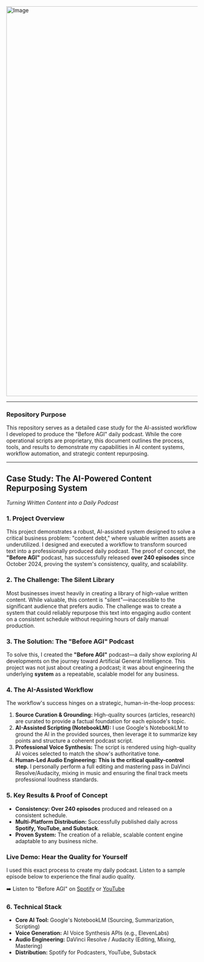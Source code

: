 <img width="1536" height="1024" alt="Image" src="https://github.com/user-attachments/assets/bcb7feea-fac1-487a-8111-9e18a0dbc89b" />

---

### **Repository Purpose**
This repository serves as a detailed case study for the AI-assisted workflow I developed to produce the "Before AGI" daily podcast. While the core operational scripts are proprietary, this document outlines the process, tools, and results to demonstrate my capabilities in AI content systems, workflow automation, and strategic content repurposing.

---

## **Case Study: The AI-Powered Content Repurposing System**
*Turning Written Content into a Daily Podcast*

### **1. Project Overview**
This project demonstrates a robust, AI-assisted system designed to solve a critical business problem: "content debt," where valuable written assets are underutilized. I designed and executed a workflow to transform sourced text into a professionally produced daily podcast. The proof of concept, the **"Before AGI"** podcast, has successfully released **over 240 episodes** since October 2024, proving the system's consistency, quality, and scalability.

### **2. The Challenge: The Silent Library**
Most businesses invest heavily in creating a library of high-value written content. While valuable, this content is "silent"—inaccessible to the significant audience that prefers audio. The challenge was to create a system that could reliably repurpose this text into engaging audio content on a consistent schedule without requiring hours of daily manual production.

### **3. The Solution: The "Before AGI" Podcast**
To solve this, I created the **"Before AGI"** podcast—a daily show exploring AI developments on the journey toward Artificial General Intelligence. This project was not just about creating a podcast; it was about engineering the underlying **system** as a repeatable, scalable model for any business.

### **4. The AI-Assisted Workflow**
The workflow's success hinges on a strategic, human-in-the-loop process:

1.  **Source Curation & Grounding:** High-quality sources (articles, research) are curated to provide a factual foundation for each episode's topic.
2.  **AI-Assisted Scripting (NotebookLM):** I use Google's NotebookLM to ground the AI in the provided sources, then leverage it to summarize key points and structure a coherent podcast script.
3.  **Professional Voice Synthesis:** The script is rendered using high-quality AI voices selected to match the show's authoritative tone.
4.  **Human-Led Audio Engineering:** **This is the critical quality-control step.** I personally perform a full editing and mastering pass in DaVinci Resolve/Audacity, mixing in music and ensuring the final track meets professional loudness standards.

### **5. Key Results & Proof of Concept**
*   **Consistency:** **Over 240 episodes** produced and released on a consistent schedule.
*   **Multi-Platform Distribution:** Successfully published daily across **Spotify, YouTube, and Substack**.
*   **Proven System:** The creation of a reliable, scalable content engine adaptable to any business niche.

### **Live Demo: Hear the Quality for Yourself**
I used this exact process to create my daily podcast. Listen to a sample episode below to experience the final audio quality.

➡️ Listen to "Before AGI" on [Spotify]([https://your-spotify-link.com](https://open.spotify.com/show/61nALQpyoTFVf0kW2y5HCa?si=d83af9c2fee04553)) or [YouTube]([https://your-youtube-link.com](https://youtube.com/playlist?list=PLBZNjwfFgKEnq8ASTsdxUeL_pJObIzDxU&si=gAP1GZqRh-bozLKN))

### **6. Technical Stack**
*   **Core AI Tool:** Google's NotebookLM (Sourcing, Summarization, Scripting)
*   **Voice Generation:** AI Voice Synthesis APIs (e.g., ElevenLabs)
*   **Audio Engineering:** DaVinci Resolve / Audacity (Editing, Mixing, Mastering)
*   **Distribution:** Spotify for Podcasters, YouTube, Substack

